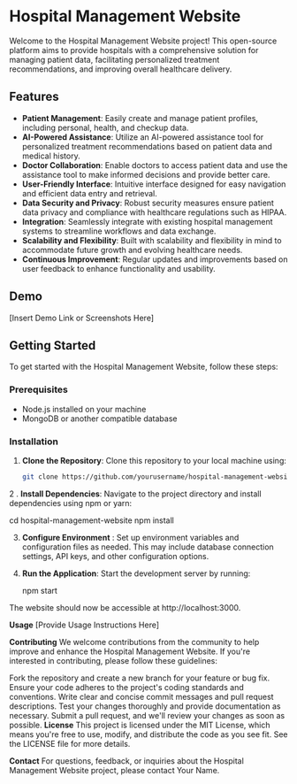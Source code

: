 # Hospital Management Website

Welcome to the Hospital Management Website project! This open-source platform aims to provide hospitals with a comprehensive solution for managing patient data, facilitating personalized treatment recommendations, and improving overall healthcare delivery.

## Features

- **Patient Management**: Easily create and manage patient profiles, including personal, health, and checkup data.
- **AI-Powered Assistance**: Utilize an AI-powered assistance tool for personalized treatment recommendations based on patient data and medical history.
- **Doctor Collaboration**: Enable doctors to access patient data and use the assistance tool to make informed decisions and provide better care.
- **User-Friendly Interface**: Intuitive interface designed for easy navigation and efficient data entry and retrieval.
- **Data Security and Privacy**: Robust security measures ensure patient data privacy and compliance with healthcare regulations such as HIPAA.
- **Integration**: Seamlessly integrate with existing hospital management systems to streamline workflows and data exchange.
- **Scalability and Flexibility**: Built with scalability and flexibility in mind to accommodate future growth and evolving healthcare needs.
- **Continuous Improvement**: Regular updates and improvements based on user feedback to enhance functionality and usability.

## Demo

[Insert Demo Link or Screenshots Here]

## Getting Started

To get started with the Hospital Management Website, follow these steps:

### Prerequisites

- Node.js installed on your machine
- MongoDB or another compatible database

### Installation

1. **Clone the Repository**: Clone this repository to your local machine using:

   ```bash
   git clone https://github.com/yourusername/hospital-management-website.git

2 . **Install Dependencies**: Navigate to the project directory and install dependencies using npm or yarn:

 
   cd hospital-management-website
   npm install 

3. **Configure Environment** : Set up environment variables and configuration files as needed. This may include database connection settings, API keys, and other configuration options.

4. **Run the Application**: Start the development server by running:


    npm start

The website should now be accessible at http://localhost:3000.

**Usage**
[Provide Usage Instructions Here]

**Contributing**
We welcome contributions from the community to help improve and enhance the Hospital Management Website. If you're interested in contributing, please follow these guidelines:

Fork the repository and create a new branch for your feature or bug fix.
Ensure your code adheres to the project's coding standards and conventions.
Write clear and concise commit messages and pull request descriptions.
Test your changes thoroughly and provide documentation as necessary.
Submit a pull request, and we'll review your changes as soon as possible.
**License**
This project is licensed under the MIT License, which means you're free to use, modify, and distribute the code as you see fit. See the LICENSE file for more details.

**Contact**
For questions, feedback, or inquiries about the Hospital Management Website project, please contact Your Name.



